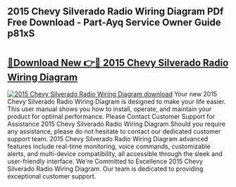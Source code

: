 ## 2015 Chevy Silverado Radio Wiring Diagram PDf Free Download - Part-Ayq Service Owner Guide p81xS

# <h2><a href="http://dfubvzr.blite.top/?on=2015+Chevy+Silverado+Radio+Wiring+Diagram">🔗Download New 👉🔴 2015 Chevy Silverado Radio Wiring Diagram</a></h2>

[![2015 Chevy Silverado Radio Wiring Diagram download](https://i.imgur.com/lujVjoI.png)](http://dfubvzr.blite.top/?on=2015+Chevy+Silverado+Radio+Wiring+Diagram)
Your new 2015 Chevy Silverado Radio Wiring Diagram is designed to make your life easier. This user manual shows you how to install, operate, and maintain your product for optimal performance. Please Contact Customer Support for Assistance 2015 Chevy Silverado Radio Wiring Diagram Should you require any assistance, please do not hesitate to contact our dedicated customer support team. 2015 Chevy Silverado Radio Wiring Diagram advanced features include real-time monitoring, voice commands, customizable alerts, and multi-device compatibility, all accessible through the sleek and user-friendly interface. We're Committed to Excellence 2015 Chevy Silverado Radio Wiring Diagram. Our team is dedicated to providing exceptional customer support.
